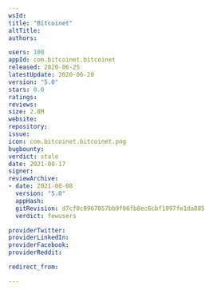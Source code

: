 ```yaml
---
wsId: 
title: "Bitcoinet"
altTitle: 
authors:

users: 100
appId: com.bitcoinet.bitcoinet
released: 2020-06-25
latestUpdate: 2020-06-20
version: "5.0"
stars: 0.0
ratings: 
reviews: 
size: 2.8M
website: 
repository: 
issue: 
icon: com.bitcoinet.bitcoinet.png
bugbounty: 
verdict: stale
date: 2021-08-17
signer: 
reviewArchive:
- date: 2021-08-08
  version: "5.0"
  appHash: 
  gitRevision: d7cf0c0967057bb9f06fb8ec6cbf1097fe1da885
  verdict: fewusers

providerTwitter: 
providerLinkedIn: 
providerFacebook: 
providerReddit: 

redirect_from:

---
```




